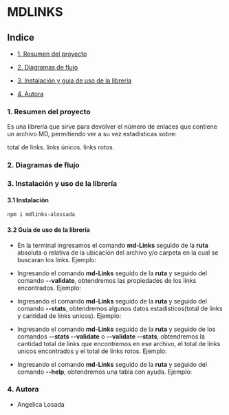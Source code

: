 # MDLINKS

## Indice

- [1. Resumen del proyecto](#1-resumen-del-proyecto)

- [2. Diagramas de flujo](#2-diagramas-de-flujo)

- [3. Instalación y guia de uso de la librería](#3-instalación-y-guia-de-uso-de-la-librería)

- [4. Autora](#5-Autora)

### 1. Resumen del proyecto

Es una librería que sirve para devolver el número de enlaces que contiene un archivo MD, permitiendo ver a su vez estadísticas sobre:

total de links.
links únicos.
links rotos.

### 2. Diagramas de flujo


### 3. Instalación y uso de la librería

#### 3.1 Instalación

`npm i mdlinks-alossada`

#### 3.2 Guia de uso de la librería

- En la terminal ingresamos el comando **md-Links** seguido de la **ruta** absoluta o relativa de la ubicación del archivo y/o carpeta en la cual se buscaran los links.
  Ejemplo:
  
 

- Ingresando el comando **md-Links** seguido de la **ruta** y seguido del comando **--validate**, obtendremos las propiedades de los links encontrados.
  Ejemplo:



- Ingresando el comando **md-Links** seguido de la **ruta** y seguido del comando **--stats**, obtendremos algunos datos estadisticos(total de links y cantidad de links unicos).
  Ejemplo:



- Ingresando el comando **md-Links** seguido de la **ruta** y seguido de los comandos **--stats --validate** o **--validate --stats**, obtendremos la cantidad total de links que encontremos en ese archivo, el total de links unicos encontrados y el total de links rotos.
  Ejemplo:



- Ingresando el comando **md-Links** seguido de la **ruta** y seguido del comando **--help**, obtendremos una tabla con ayuda.
  Ejemplo:

### 4. Autora

- Angelica Losada
